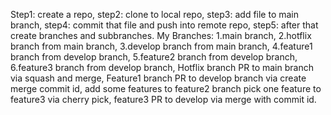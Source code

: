 Step1: create a repo, 
step2: clone to local repo,
step3: add file to main branch,
step4: commit that file and push into remote repo,
step5: after that create branches and subbranches.
My Branches:
1.main branch,
2.hotflix branch from main branch,
3.develop branch from main branch,
4.feature1 branch from develop branch,
5.feature2 branch from develop branch,
6.feature3 branch from develop branch,
Hotflix branch PR to main branch via squash and merge,
Feature1 branch PR to develop branch via create merge commit id,
add some features to feature2 branch pick one feature to feature3 via cherry pick, 
feature3 PR to develop via merge with commit id.
